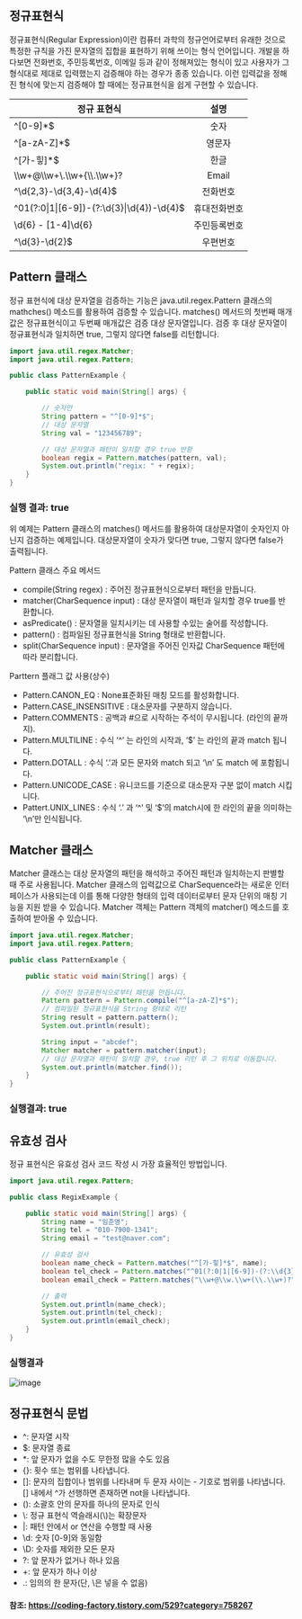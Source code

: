 ## 정규표현식

정규표현식(Regular Expression)이란 컴퓨터 과학의 정규언어로부터 유래한 것으로 특정한 규칙을 가진 문자열의 집합을 표현하기 위해 쓰이는 형식 언어입니다. 개발을 하다보면 전화번호, 주민등록번호, 이메일 등과 같이 정해져있는 형식이 있고 사용자가 그 형식대로 제대로 입력했는지 검증해야 하는 경우가 종종 있습니다. 이런 입력값을 정해진 형식에 맞는지 검증해야 할 때에는 정규표현식을 쉽게 구현할 수 있습니다.

|  <center>정규 표현식</center> | <center>설명</center> 
|:--------|:--------:|
|  ^[0-9]*$ | <center>숫자</center> |  
| ^[a-zA-Z]*$ | <center>영문자</center> | 
| ^[가-힣]*$ | <center>한글</center> | 
| \\\w+@\\\w+\\\.\\\w+{\\\\.\\\w+}? | <center>Email</center> | 
| ^\\d{2,3}-\\d{3,4}-\\d{4}$ | <center>전화번호</center> | 
| ^01(?:0\|1\|[6-9])-(?:\\d{3}\|\\d{4})-\\d{4}$	 | <center>휴대전화번호</center> | 
| \\d{6} \- [1-4]\\d{6}| <center>주민등록번호</center> | 
| ^\\d{3}-\\d{2}$ | <center>우편번호</center> | 

## Pattern 클래스

정규 표현식에 대상 문자열을 검증하는 기능은 java.util.regex.Pattern 클래스의 mathches() 메소드를 활용하여 검증할 수 있습니다. matches() 메서드의 첫번째 매개값은 정규표현식이고 두번째 매개값은 검증 대상 문자열입니다. 검증 후 대상 문자열이 정규표현식과 일치하면 true, 그렇지 않다면 false를 리턴합니다.

```java
import java.util.regex.Matcher;
import java.util.regex.Pattern;

public class PatternExample {

    public static void main(String[] args) {

        // 숫자만
        String pattern = "^[0-9]*$";
        // 대상 문자열
        String val = "123456789";

        // 대상 문자열과 패턴이 일치할 경우 true 반환
        boolean regix = Pattern.matches(pattern, val);
        System.out.println("regix: " + regix);
    }
}
```

### 실행 결과: true

위 예제는 Pattern 클래스의 matches() 메서드를 활용하여 대상문자열이 숫자인지 아닌지 검증하는 예제입니다. 대상문자열이 숫자가 맞다면 true, 그렇지 않다면 false가 출력됩니다.


Pattern 클래스 주요 메서드

- compile(String regex) : 주어진 정규표현식으로부터 패턴을 만듭니다.
- matcher(CharSequence input) : 대상 문자열이 패턴과 일치할 경우 true를 반환합니다.
- asPredicate() : 문자열을 일치시키는 데 사용할 수있는 술어를 작성합니다.
- pattern() : 컴파일된 정규표현식을 String 형태로 반환합니다.
- split(CharSequence input) : 문자열을 주어진 인자값 CharSequence 패턴에 따라 분리합니다.

Parttern 플래그 값 사용(상수)
- Pattern.CANON_EQ : None표준화된 매칭 모드를 활성화합니다.
- Pattern.CASE_INSENSITIVE : 대소문자를 구분하지 않습니다. 
- Pattern.COMMENTS : 공백과 #으로 시작하는 주석이 무시됩니다. (라인의 끝까지).
- Pattern.MULTILINE : 수식 ‘^’ 는 라인의 시작과, ‘$’ 는 라인의 끝과 match 됩니다.
- Pattern.DOTALL : 수식 ‘.’과 모든 문자와 match 되고 ‘\n’ 도 match 에 포함됩니다.
- Pattern.UNICODE_CASE : 유니코드를 기준으로 대소문자 구분 없이 match 시킵니다.
- Pattert.UNIX_LINES : 수식 ‘.’ 과 ‘^’ 및 ‘$’의 match시에 한 라인의 끝을 의미하는 ‘\n’만 인식됩니다.

## Matcher 클래스

Matcher 클래스는 대상 문자열의 패턴을 해석하고 주어진 패턴과 일치하는지 판별할 때 주로 사용됩니다. Matcher 클래스의 입력값으로 CharSequence라는 새로운 인터페이스가 사용되는데 이를 통해 다양한 형태의 입력 데이터로부터 문자 단위의 매칭 기능을 지원 받을 수 있습니다. Matcher 객체는 Pattern 객체의 matcher() 메소드를 호출하여 받아올 수 있습니다.

```java
import java.util.regex.Matcher;
import java.util.regex.Pattern;

public class PatternExample {

    public static void main(String[] args) {

        // 주어진 정규표현식으로부터 패턴을 만듭니다.
        Pattern pattern = Pattern.compile("^[a-zA-Z]*$");
        // 컴파일된 정규표현식을 String 형태로 리턴
        String result = pattern.pattern();
        System.out.println(result);

        String input = "abcdef";
        Matcher matcher = pattern.matcher(input);
        // 대상 문자열과 패턴이 일치할 경우, true 리턴 후 그 위치로 이동합니다.
        System.out.println(matcher.find());
    }
}
```

### 실행결과: true

## 유효성 검사

정규 표현식은 유효성 검사 코드 작성 시 가장 효율적인 방법입니다.

```java
import java.util.regex.Pattern;

public class RegixExample {

    public static void main(String[] args) {
        String name = "임준영";
        String tel = "010-7900-1341";
        String email = "test@naver.com";

        // 유효성 검사
        boolean name_check = Pattern.matches("^[가-힣]*$", name);
        boolean tel_check = Pattern.matches("^01(?:0|1|[6-9])-(?:\\d{3}|\\d{4})-\\d{4}$", tel);
        boolean email_check = Pattern.matches("\\w+@\\w.\\w+(\\.\\w+)?", email);

        // 출력
        System.out.println(name_check);
        System.out.println(tel_check);
        System.out.println(email_check);
    }
}
```

### 실행결과

![image](https://user-images.githubusercontent.com/22395934/92730515-d9134800-f3ae-11ea-87dd-e68f46c4ce38.png)

## 정규표현식 문법

- ^: 문자열 시작
- $: 문자열 종료
- *: 앞 문자가 없을 수도 무한정 많을 수도 있음
- {}: 횟수 또는 범위를 나타냅니다.
- []: 문자의 집합이나 범위를 나타내며 두 문자 사이는 - 기호로 범위를 나타냅니다. [] 내에서 ^가 선행하면 존재하면 not을 나타냅니다.
- (): 소괄호 안의 문자를 하나의 문자로 인식
- \\: 정규 표현식 역슬래시(\\)는 확장문자
- |: 패턴 안에서 or 연산을 수행할 때 사용
- \\d: 숫자 [0-9]와 동일함
- \\D: 숫자를 제외한 모든 문자
- ?: 앞 문자가 없거나 하나 있음
- +: 앞 문자가 하나 이상
- .: 임의의 한 문자(단, \\은 넣을 수 없음)


#### 참조: https://coding-factory.tistory.com/529?category=758267
